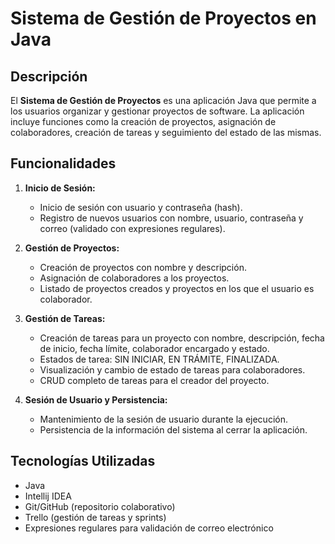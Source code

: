 # Sistema de Gestión de Proyectos en Java

## Descripción

El **Sistema de Gestión de Proyectos** es una aplicación Java que permite a los usuarios organizar y gestionar proyectos de software. La aplicación incluye funciones como la creación de proyectos, asignación de colaboradores, creación de tareas y seguimiento del estado de las mismas.

## Funcionalidades

1. **Inicio de Sesión:**
    - Inicio de sesión con usuario y contraseña (hash).
    - Registro de nuevos usuarios con nombre, usuario, contraseña y correo (validado con expresiones regulares).

2. **Gestión de Proyectos:**
    - Creación de proyectos con nombre y descripción.
    - Asignación de colaboradores a los proyectos.
    - Listado de proyectos creados y proyectos en los que el usuario es colaborador.

3. **Gestión de Tareas:**
    - Creación de tareas para un proyecto con nombre, descripción, fecha de inicio, fecha límite, colaborador encargado y estado.
    - Estados de tarea: SIN INICIAR, EN TRÁMITE, FINALIZADA.
    - Visualización y cambio de estado de tareas para colaboradores.
    - CRUD completo de tareas para el creador del proyecto.

4. **Sesión de Usuario y Persistencia:**
    - Mantenimiento de la sesión de usuario durante la ejecución.
    - Persistencia de la información del sistema al cerrar la aplicación.

## Tecnologías Utilizadas

- Java
- Intellij IDEA
- Git/GitHub (repositorio colaborativo)
- Trello (gestión de tareas y sprints)
- Expresiones regulares para validación de correo electrónico